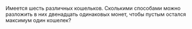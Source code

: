 Имеется шесть различных кошельков. Сколькими способами можно разложить в них двенадцать одинаковых монет, чтобы пустым остался максимум один кошелек?